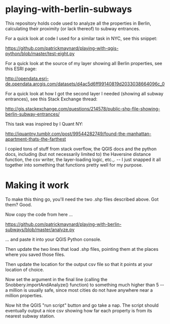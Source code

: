 # playing-with-berlin-subways
This repository holds code used to analyze all the properties in Berlin, calculating their proximity (or lack thereof) to subway entrances.

For a quick look at code I used for a similar task in NYC, see this snippet:

https://github.com/patrickmaynard/playing-with-qgis-python/blob/master/test-eight.py

For a quick look at the source of my layer showing all Berlin properties, see this ESRI page:

http://opendata.esri-de.opendata.arcgis.com/datasets/d4ac5d6ff99140819d2033038664096c_0

For a quick look at how I got the second layer I needed (showing all subway entrances), see this Stack Exchange thread: 

http://gis.stackexchange.com/questions/214578/public-shp-file-showing-berlin-subway-entrances/

This task was inspired by I Quant NY:

http://iquantny.tumblr.com/post/99544282749/found-the-manhattan-apartment-thats-the-farthest

I copied tons of stuff from stack overflow, the QGIS docs and the python docs, including (but not necessarily limited to) the Haversine distance function, the csv writer, the layer-loading logic, etc.,. -- I just snapped it all together into something that functions pretty well for my purpose. 

# Making it work

To make this thing go, you'll need the two .shp files described above. Got them? Good.  

Now copy the code from here ...

https://github.com/patrickmaynard/playing-with-berlin-subways/blob/master/analyze.py 

... and paste it into your QGIS Python console. 

Then update the two lines that load .shp files, pointing them at the places where you saved those files.

Then update the location for the output csv file so that it points at your location of choice. 

Now set the argument in the final line (calling the Snobbery.importAndAnalyze() function) to something much higher than 5 -- a million is usually safe, since most cities do not have anywhere near a million properties.

Now hit the QGIS "run script" button and go take a nap. The script should eventually output a nice csv showing how far each property is from its nearest subway station. 

